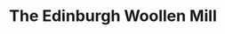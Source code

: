 ---
title: "The Edinburgh Woollen Mill"
url: /betws-y-coed/the-edinburgh-woollen-mill/
shop: clothes
---